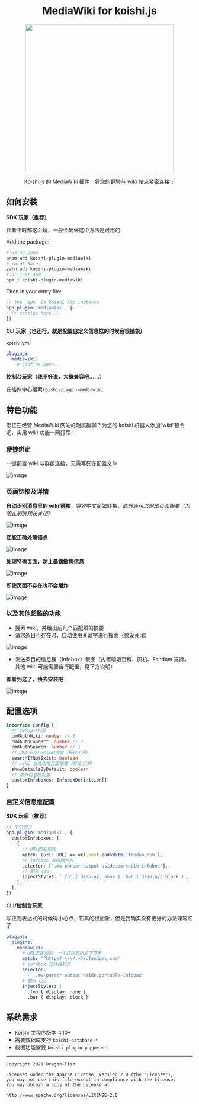 <div align="center">

# MediaWiki for koishi.js

<img src="https://github.com/koishijs/koishi-plugin-mediawiki/assets/44761872/e4f28e88-a997-4563-9a31-bc49e59e8410" width="400">

Koishi.js 的 MediaWiki 插件，将您的群聊与 wiki 站点紧密连接！

</div>

## 如何安装

**SDK 玩家（推荐）**

作者平时都这么玩，一般会确保这个方法是可用的

Add the package:

```sh
# Using pnpm
pnpm add koishi-plugin-mediawiki
# Yarn? Sure.
yarn add koishi-plugin-mediawiki
# Or just npm
npm i koishi-plugin-mediawiki
```

Then in your entry file:

```ts
// the `app` is koishi App instance
app.plugin('mediawiki', {
  // configs here...
})
```

**CLI 玩家（也还行，就是配置自定义信息框的时候会很抽象）**

koishi.yml

```yml
plugins:
  mediawiki:
    # configs here...
```

**控制台玩家（我不好说，大概兼容吧……）**

在插件中心搜索`koishi-plugin-mediawiki`

## 特色功能

您正在经营 MediaWiki 网站的附属群聊？为您的 koishi 机器人添加“wiki”指令吧，实用 wiki 功能一网打尽！

### 便捷绑定

一键配置 wiki 与群组连接，无需写死在配置文件

![image](https://github.com/koishijs/koishi-plugin-mediawiki/assets/44761872/a8cea95a-ccd0-4540-bca7-0e08ba0ce697)

### 页面链接及详情

**自动识别消息里的 wiki 链接**，兼容中文简繁转换，_此外还可以输出页面摘要（为防止刷屏预设关闭）_

![image](https://github.com/koishijs/koishi-plugin-mediawiki/assets/44761872/e3ed2558-a3d9-4cf8-90c1-e217a4bdc0dd)

**还能正确处理锚点**

![image](https://github.com/koishijs/koishi-plugin-mediawiki/assets/44761872/37cb4a0e-ee54-45a8-b4f6-769e2e186983)

**处理特殊页面，防止暴露敏感信息**

![image](https://github.com/koishijs/koishi-plugin-mediawiki/assets/44761872/4ca54731-2615-4097-b5ee-3b5b418de925)

**即使页面不存在也不会爆炸**

![image](https://github.com/koishijs/koishi-plugin-mediawiki/assets/44761872/a8f4199e-10a5-4440-816c-1544ddb8b97b)

### 以及其他超酷的功能

- 搜索 wiki，并给出前几个匹配项的摘要
- 请求条目不存在时，自动使用关键字进行搜索（预设关闭）

![image](https://github.com/koishijs/koishi-plugin-mediawiki/assets/44761872/9ba55cd7-0c35-4a7e-889f-9eec8ef0d68a)

- 发送条目的信息框（Infobox）截图（内置萌娘百科、灰机、Fandom 支持，其他 wiki 可能需要自行配置，见下方说明）

**都看到这了，快去安装吧**

![image](https://github.com/koishijs/koishi-plugin-mediawiki/assets/44761872/708d3c37-f1c6-4731-b549-10572327c11a)

## 配置选项

```ts
interface Config {
  // 指令用户权限
  cmdAuthWiki: number // 1
  cmdAuthConnect: number // 2
  cmdAuthSearch: number // 1
  // 页面不存在时自动搜索（预设关闭）
  searchIfNotExist: boolean
  // wiki 指令附带页面摘要（预设关闭）
  showDetailsByDefault: boolean
  // 额外信息框配置
  customInfoboxes: InfoboxDefinition[]
}
```

### 自定义信息框配置

**SDK 玩家（推荐）**

```ts
// 举个例子
app.plugin('mediawiki', {
  customInfoboxes: [
    {
      // URL匹配规则
      match: (url: URL) => url.host.endsWith('fandom.com'),
      // infobox 选择器列表
      selector: ['.mw-parser-output aside.portable-infobox'],
      // 额外 css
      injectStyles: '.foo { display: none } .bar { display: block }',
    },
  ],
})
```

**CLI/控制台玩家**

写正则表达式的时候得小心点，它真的很抽象，但是我确实没有更好的办法兼容它了

```yml
plugins:
  plugins:
    mediawiki:
      # URL匹配规则，一个正则表达式字符串
      match: '^https?:\/\/.+?\.fandom\.com'
      # infobox 选择器列表
      selector:
        - '.mw-parser-output aside.portable-infobox'
      # 额外 css
      injectStyles: |
        .foo { display: none }
        .bar { display: block }
```

## 系统需求

- koishi 主程序版本 4.10+
- 需要数据库支持 `koishi-database-*`
- 截图功能需要 `koishi-plugin-puppeteer`

---

    Copyright 2021 Dragon-Fish

    Licensed under the Apache License, Version 2.0 (the "License");
    you may not use this file except in compliance with the License.
    You may obtain a copy of the License at

    http://www.apache.org/licenses/LICENSE-2.0
